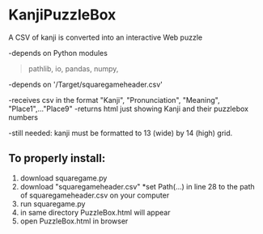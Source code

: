 # KanjiPuzzleBox
A CSV of kanji is converted into an interactive Web puzzle

-depends on Python modules 
> pathlib, 
> io, 
> pandas, 
> numpy, 

-depends on '<same directory>/Target/squaregameheader.csv'
    
-receives csv in the format "Kanji", "Pronunciation", "Meaning", "Place1",..."Place9"
-returns html just showing Kanji and their puzzlebox numbers
    
-still needed: kanji must be formatted to 13 (wide) by 14 (high) grid. 


## To properly install: 
1. download squaregame.py
2. download "squaregameheader.csv"
  *set Path(...) in line 28 to the path of squaregameheader.csv on your computer
3. run squaregame.py
4. in same directory PuzzleBox.html will appear
5. open PuzzleBox.html in browser
